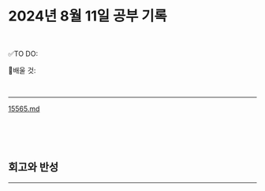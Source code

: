 # 2024년 8월 11일 공부 기록 

<br>

✅TO DO: 



💭배울 것:


<br>

---

[15565.md](..%2F..%2F..%2FAlgorithm%2FSolvedProblem%2F%EB%9E%9C%EB%8D%A4%EB%A7%88%EB%9D%BC%ED%86%A4%2F%EC%BD%94%EC%8A%A4010%2F15565%2F15565.md)


<br><br><br>





## 회고와 반성

---

